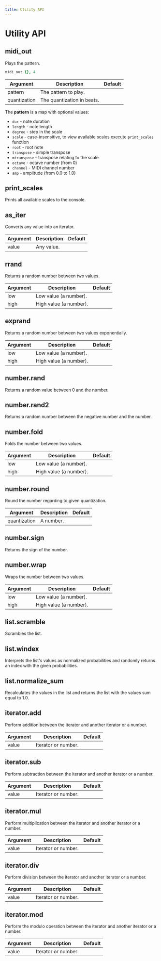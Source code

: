 ```yaml
---
title: Utility API
---
```


Utility API
===========




## midi_out

Plays the pattern.

```coffee
midi_out {}, 4
```
| Argument     | Description                | Default |
| --------     | -----------                | ------- |
| pattern      | The pattern to play.       |         |
| quantization | The quantization in beats. |         |

The **pattern** is a map with optional values:

- `dur` - note duration
- `length` - note length
- `degree` - step in the scale
- `scale` - case-insensitive, to view available scales execute `print_scales`
  function
- `root` - root note
- `transpose` - simple transpose
- `mtranspose` - transpose relating to the scale
- `octave` - octave number (from 0)
- `channel` - MIDI channel number
- `amp` - amplitude (from 0.0 to 1.0)




## print_scales

Prints all available scales to the console.




## as_iter

Converts any value into an iterator.


| Argument     | Description                | Default |
| --------     | -----------                | ------- |
| value        | Any value.                 |         |




## rrand

Returns a random number between two values.


| Argument     | Description                | Default |
| --------     | -----------                | ------- |
| low          | Low value (a number).      |         |
| high         | High value (a number).     |         |




## exprand

Returns a random number between two values exponentially.


| Argument     | Description                | Default |
| --------     | -----------                | ------- |
| low          | Low value (a number).      |         |
| high         | High value (a number).     |         |




## number.rand

Returns a random value between 0 and the number.




## number.rand2

Returns a random number between the negative number and the number.




## number.fold

Folds the number between two values.

| Argument     | Description                | Default |
| --------     | -----------                | ------- |
| low          | Low value (a number).      |         |
| high         | High value (a number).     |         |




## number.round

Round the number regarding to given quantization.

| Argument     | Description                | Default |
| --------     | -----------                | ------- |
| quantization | A number.                  |         |




## number.sign

Returns the sign of the number.




## number.wrap

Wraps the number between two values.

| Argument     | Description                | Default |
| --------     | -----------                | ------- |
| low          | Low value (a number).      |         |
| high         | High value (a number).     |         |




## list.scramble

Scrambles the list.




## list.windex

Interprets the list's values as normalized probabilities and randomly returns an
index with the given probabilities.




## list.normalize_sum

Recalculates the values in the list and returns the list with the values sum
equal to 1.0.




## iterator.add

Perform addition between the iterator and another iterator or a number.

| Argument     | Description                | Default |
| --------     | -----------                | ------- |
| value        | Iterator or number.        |         |




## iterator.sub

Perform subtraction between the iterator and another iterator or a number.

| Argument     | Description                | Default |
| --------     | -----------                | ------- |
| value        | Iterator or number.        |         |




## iterator.mul

Perform multiplication between the iterator and another iterator or a number.

| Argument     | Description                | Default |
| --------     | -----------                | ------- |
| value        | Iterator or number.        |         |




## iterator.div

Perform division between the iterator and another iterator or a number.

| Argument     | Description                | Default |
| --------     | -----------                | ------- |
| value        | Iterator or number.        |         |




## iterator.mod

Perform the modulo operation between the iterator and another iterator or a
number.

| Argument     | Description                | Default |
| --------     | -----------                | ------- |
| value        | Iterator or number.        |         |
